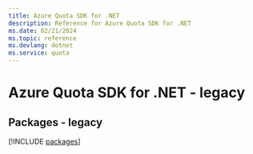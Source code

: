 ```yaml
---
title: Azure Quota SDK for .NET
description: Reference for Azure Quota SDK for .NET
ms.date: 02/21/2024
ms.topic: reference
ms.devlang: dotnet
ms.service: quota
---
```

# Azure Quota SDK for .NET - legacy
## Packages - legacy
[!INCLUDE [packages](quota-index.md)]